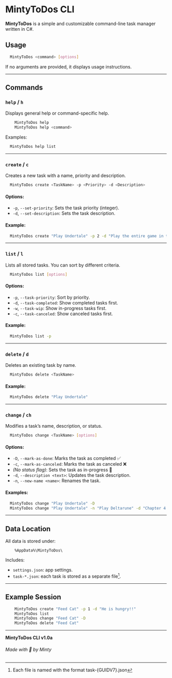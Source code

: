 
# MintyToDos CLI 

**MintyToDos** is a simple and customizable command-line task manager written in C#.

## Usage

```bash
  MintyToDos <command> [options]
```

If no arguments are provided, it displays usage instructions.

---

## Commands

### `help` / `h`
Displays general help or command-specific help.

```bash
    MintyToDos help
    MintyToDos help <command>
```

Examples:
```bash
  MintyToDos help list
```

---

### `create` / `c`
Creates a new task with a name, priority and description.

```bash
  MintyToDos create <TaskName> -p <Priority> -d <Description>
```

#### Options:
- `-p`, `--set-priority`: Sets the task priority (integer).
- `-d`, `--set-description`: Sets the task description.

#### Example:
```bash
  MintyToDos create "Play Undertale" -p 2 -d "Play the entire game in true-pacifist route"
```

---

###  `list` / `l`
Lists all stored tasks. You can sort by different criteria.

```bash
  MintyToDos list [options]
```

#### Options:
- `-p`, `--task-priority`: Sort by priority.
- `-d`, `--task-completed`: Show completed tasks first.
- `-w`, `--task-wip`: Show in-progress tasks first.
- `-c`, `--task-canceled`: Show canceled tasks first.

#### Example:
```bash
  MintyToDos list -p
```

---

### `delete` / `d`
Deletes an existing task by name.

```bash
  MintyToDos delete <TaskName>
```

#### Example:
```bash
  MintyToDos delete "Play Undertale"
```

---

### ️`change` / `ch`
Modifies a task’s name, description, or status.

```bash
  MintyToDos change <TaskName> [options]
```

#### Options:
- `-D`, `--mark-as-done`: Marks the task as completed ✅
- `-c`, `--mark-as-canceled`: Marks the task as canceled ❌
- *(No status flag)*: Sets the task as in-progress 🔄
- `-d`, `--description <text>`: Updates the task description.
- `-n`, `--new-name <name>`: Renames the task.

#### Examples:
```bash
  MintyToDos change "Play Undertale" -D
  MintyToDos change "Play Undertale" -n "Play Deltarune" -d "Chapter 4 only"
```

---

## Data Location

All data is stored under:

```
    %AppData%\MintyToDos\
```

Includes:
- `settings.json`: app settings.
- `task-*.json`: each task is stored as a separate file[^1].

---

## Example Session

```bash
    MintyToDos create "Feed Cat" -p 1 -d "He is hungry!!"
    MintyToDos list
    MintyToDos change "Feed Cat" -D
    MintyToDos delete "Feed Cat"
```

---


**MintyToDos CLI v1.0a**  
###### _Made with 💜 by Minty_
[^1]: Each file is named with the format task-{GUIDV7}.json